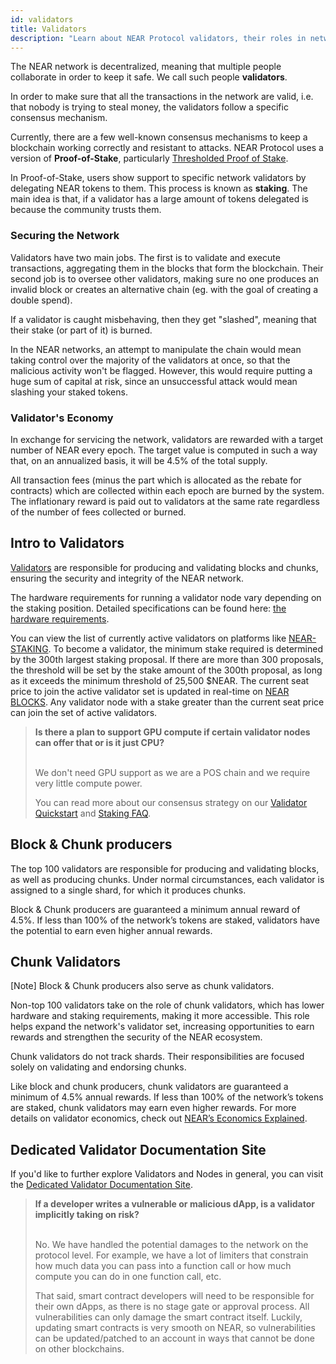 ```yaml
---
id: validators
title: Validators
description: "Learn about NEAR Protocol validators, their roles in network security, consensus mechanisms, validator economics, and how to become a validator."
---
```


The NEAR network is decentralized, meaning that multiple people collaborate in order to keep it safe. We call such people **validators**.

In order to make sure that all the transactions in the network are valid, i.e. that nobody is trying to steal money, the validators follow a specific consensus
mechanism.

Currently, there are a few well-known consensus mechanisms to keep a blockchain working correctly and resistant to attacks.
NEAR Protocol uses a version of **Proof-of-Stake**, particularly [Thresholded Proof of Stake](https://near.org/blog/thresholded-proof-of-stake/).

In Proof-of-Stake, users show support to specific network validators by delegating NEAR tokens to them. This process is known as **staking**. The main idea is that, if a validator has a large amount of tokens delegated is because the community trusts them.

### Securing the Network
Validators have two main jobs. The first is to validate and execute transactions, aggregating them in the blocks that form the blockchain. Their second job is to oversee other validators, making sure no one produces an invalid block or creates an alternative chain (eg. with the goal of creating a double spend).

If a validator is caught misbehaving, then they get "slashed", meaning that their stake (or part of it) is burned.

In the NEAR networks, an attempt to manipulate the chain would mean taking control over the majority of the validators at once, so that the malicious activity won't be flagged. However, this would require putting a huge sum of capital at risk, since an unsuccessful attack would mean slashing your staked tokens.

### Validator's Economy
In exchange for servicing the network, validators are rewarded with a target number of NEAR every epoch. The target value is computed in such a way that, on an annualized basis, it will be 4.5% of the total supply.

All transaction fees (minus the part which is allocated as the rebate for contracts) which are collected within each epoch are burned by the system. The inflationary reward is paid out to validators at the same rate regardless of the number of fees collected or burned.


## Intro to Validators

[Validators](https://pages.near.org/papers/the-official-near-white-paper/#economics) are responsible for producing and validating blocks and chunks, ensuring the security and integrity of the NEAR network.

The hardware requirements for running a validator node vary depending on the staking position. Detailed specifications can be found here: [the hardware requirements](https://near-nodes.io/validator/hardware-validator).

You can view the list of currently active validators on platforms like [NEAR-STAKING](https://near-staking.com/stats). To become a validator, the minimum stake required is determined by the 300th largest staking proposal. If there are more than 300 proposals, the threshold will be set by the stake amount of the 300th proposal, as long as it exceeds the minimum threshold of 25,500 $NEAR. The current seat price to join the active validator set is updated in real-time on [NEAR BLOCKS](https://nearblocks.io/node-explorer). Any validator node with a stake greater than the current seat price can join the set of active validators.

<blockquote className="lesson">
<strong>Is there a plan to support GPU compute if certain validator nodes can offer that or is it just CPU?</strong><br /><br />

We don't need GPU support as we are a POS chain and we require very little compute power.

You can read more about our consensus strategy on our <a href="https://github.com/near/wiki/blob/master/Archive/validators/about.md" target="_blank" rel="noopener noreferrer">Validator Quickstart</a> and <a href="https://github.com/near/wiki/blob/master/Archive/validators/faq.md" target="_blank" rel="noopener noreferrer">Staking FAQ</a>.
</blockquote>

## Block & Chunk producers
The top 100 validators are responsible for producing and validating blocks, as well as producing chunks. Under normal circumstances, each validator is assigned to a single shard, for which it produces chunks.

Block & Chunk producers are guaranteed a minimum annual reward of 4.5%. If less than 100% of the network’s tokens are staked, validators have the potential to earn even higher annual rewards.

## Chunk Validators

[Note] Block & Chunk producers also serve as chunk validators.

Non-top 100 validators take on the role of chunk validators, which has lower hardware and staking requirements, making it more accessible. This role helps expand the network's validator set, increasing opportunities to earn rewards and strengthen the security of the NEAR ecosystem.

Chunk validators do not track shards. Their responsibilities are focused solely on validating and endorsing chunks.

Like block and chunk producers, chunk validators are guaranteed a minimum of 4.5% annual rewards. If less than 100% of the network’s tokens are staked, chunk validators may earn even higher rewards. For more details on validator economics, check out [NEAR’s Economics Explained](https://near.org/blog/near-protocol-economics/).

## Dedicated Validator Documentation Site

If you'd like to further explore Validators and Nodes in general, you can visit the [Dedicated Validator Documentation Site](https://near-nodes.io/).

<blockquote className="lesson">
<strong>If a developer writes a vulnerable or malicious dApp, is a validator implicitly taking on risk?</strong><br /><br />

No. We have handled the potential damages to the network on the protocol level. For example, we have a lot of limiters that constrain how much data you can pass into a function call or how much compute you can do in one function call, etc.

That said, smart contract developers will need to be responsible for their own dApps, as there is no stage gate or approval process. All vulnerabilities can only damage the smart contract itself. Luckily, updating smart contracts is very smooth on NEAR, so vulnerabilities can be updated/patched to an account in ways that cannot be done on other blockchains.
</blockquote>
